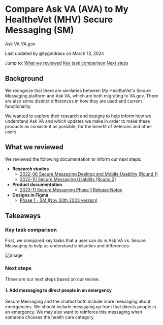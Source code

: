 # Compare Ask VA (AVA) to My HealtheVet (MHV) Secure Messaging (SM)

Ask VA VA.gov

Last updated by @tygindraux on March 13, 2024

Jump to:
[What we reviewed](#what-we-reviewed)
[Key task comparison](#key-task-comparison)
[Next steps](#next-steps)

## Background

We recognize that there are similaries between My HealtheVet's Secure Messaging platform and Ask VA, which are both migrating to VA.gov. There are also some distinct differences in how they are used and current functionality.

We wanted to explore their research and designs to help inform how we understand Ask VA and which updates we make in order to make these products as consistent as possible, for the benefit of Veterans and other users.

## What we reviewed

We reviewed the following documentation to inform our next steps:
- **Research studies**
  - [2022-06 Secure Messaging Desktop and Mobile Usability (Round 1)](https://github.com/department-of-veterans-affairs/va.gov-research-repository/issues/142#top)
  - [2022-10 Secure Messaging Usability (Round 2)](https://github.com/department-of-veterans-affairs/va.gov-research-repository/issues/187)
- **Product documentation**
  - [2023-11 Secure Messaging Phase 1 Release Notes](https://github.com/department-of-veterans-affairs/va.gov-team/blob/master/products/health-care/digital-health-modernization/mhv-to-va.gov/secure-messaging/product/phase1launch/Messages.Phase_1.overview.Before.After.pdf)
- **Designs in Figma**
  - [Phase 1 - SM (Nov 30th 2023 version)](https://www.figma.com/file/s1lAPraSoTHsevgl84SDoo/Phase-1---SM-(Nov-30th-2023-version)-%5BFigma-migration%5D?type=design&node-id=881-173601&mode=design)
 
## Takeaways

### Key task comparison

First, we compared key tasks that a user can do in Ask VA vs. Secure Messaging to help us understand similarities and differences:

![image](https://github.com/department-of-veterans-affairs/va.gov-team/blob/master/products/ask-va/research/Notes/Images/Key-task-comparison.png)

### Next steps

These are our next steps based on our review:

#### 1. Add messaging to direct people in an emergency

Secure Messaging and the chatbot both include more messaging about emergencies. We should include messaging up front that directs people in an emergency. We may also want to reinforce this messaging when someone chooses the health care category.
